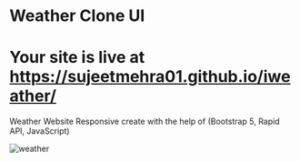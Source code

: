 # Weather Clone UI

# Your site is live at https://sujeetmehra01.github.io/iweather/

Weather Website Responsive create with the help of (Bootstrap 5, Rapid API, JavaScript)

![weather](https://user-images.githubusercontent.com/82982529/212156924-588ff9d3-31a1-469a-9bf8-0008f0bf7305.png)

